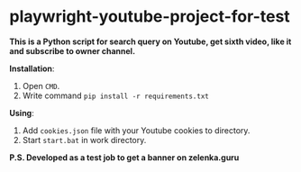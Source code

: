 # playwright-youtube-project-for-test

**This is a Python script for search query on Youtube, get sixth video, like it and subscribe to owner channel.**

**Installation**:
  1. Open `CMD`.
  2. Write command
   `pip install -r requirements.txt`

**Using**:
1.  Add `cookies.json` file with your Youtube cookies to directory.
2.  Start `start.bat` in work directory.


**P.S. Developed as a test job to get a banner on zelenka.guru**
